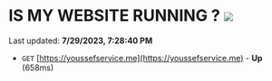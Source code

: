 # IS MY WEBSITE RUNNING ? [![](https://img.shields.io/static/v1?label=Sponsor&message=%E2%9D%A4&logo=GitHub&color=%23fe8e86)](https://github.com/sponsors/<username>)

Last updated: **7/29/2023, 7:28:40 PM**

- `GET` [https://youssefservice.me](https://youssefservice.me) - **Up** (658ms)
